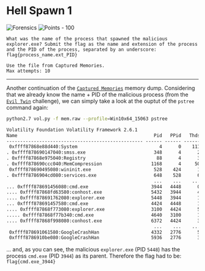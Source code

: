 # Hell Spawn 1

![Forensics](https://img.shields.io/badge/Forensics--8700ff?style=for-the-badge) ![Points - 100](https://img.shields.io/badge/Points-100-9cf?style=for-the-badge)

```
What was the name of the process that spawned the malicious explorer.exe? Submit the flag as the name and extension of the process and the PID of the process, separated by an underscore: flag{process_name.ext_PID}

Use the file from Captured Memories.
Max attempts: 10
```

---

Another continuation of the [`Captured Memories`](../Captured%20Memories/README.md) memory dump. Considering that we already know the name + PID of the malicious process (from the [`Evil Twin`](../Evil%20Twin/README.md) challenge), we can simply take a look at the ouptut of the `pstree` command again:

```bash
python2.7 vol.py -f mem.raw --profile=Win10x64_15063 pstree
```

```txt
Volatility Foundation Volatility Framework 2.6.1
Name                                                  Pid   PPid   Thds   Hnds Time
-------------------------------------------------- ------ ------ ------ ------ ----
 0xffff87868e88d440:System                              4      0    111      0 2020-06-26 15:07:32 UTC+0000
. 0xffff878690147040:smss.exe                         348      4      2      0 2020-06-26 15:07:32 UTC+0000
. 0xffff87868e975040:Registry                          88      4      3      0 2020-06-26 15:07:23 UTC+0000
. 0xffff878690ccc040:MemCompression                  1168      4     50      0 2020-06-26 15:07:58 UTC+0000
 0xffff878690495080:wininit.exe                       528    424      1      0 2020-06-26 15:07:45 UTC+0000
. 0xffff8786904cd080:services.exe                     648    528      6      0 2020-06-26 15:07:46 UTC+0000
                                                      ...    ...    ...    ... ...
... 0xffff878691456080:cmd.exe                       3944   4448      0 ------ 2020-06-26 15:37:19 UTC+0000
.... 0xffff87868fd63580:conhost.exe                  5432   3944      4      0 2020-06-26 15:37:19 UTC+0000
.... 0xffff878691762080:explorer.exe                 5448   3944      1      0 2020-06-26 15:43:14 UTC+0000
... 0xffff878691457580:cmd.exe                       4424   4448      1      0 2020-06-26 15:46:51 UTC+0000
.... 0xffff87868f773080:explorer.exe                 3100   4424      5      0 2020-06-26 15:48:21 UTC+0000
..... 0xffff87868f77b340:cmd.exe                     4640   3100      1      0 2020-06-26 15:48:21 UTC+0000
.... 0xffff87868f998080:conhost.exe                  6372   4424      3      0 2020-06-26 15:46:51 UTC+0000
                                                      ...    ...    ...    ... ...
 0xffff878691061580:GoogleCrashHan                   4332   2776      5      0 2020-06-26 15:10:38 UTC+0000
 0xffff8786910be080:GoogleCrashHan                   5936   2776      3      0 2020-06-26 15:10:38 UTC+0000
```

... and, as you can see, the malicious `explorer.exe` (PID `5448`) has the process `cmd.exe` (PID `3944`) as its parent. Therefore the flag had to be: `flag{cmd.exe_3944}`